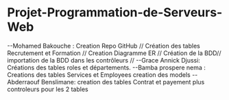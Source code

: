 # Projet-Programmation-de-Serveurs-Web
--Mohamed Bakouche : Creation Repo GitHub // Création des tables Recrutement et Formation // Creation Diagramme ER // Création de la BDD// importation de la BDD dans les contrôleurs   //
--Grace Annick Djussi: Créations des tables roles et départements.
--Bamba prospere nema : Creations des tables  Services et Employees 
creation des models 
--Abderraouf Benslimane: creation des tables Contrat et payement plus controleurs pour les 2 tables  


